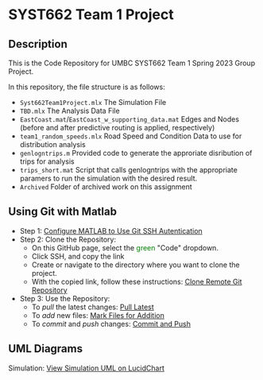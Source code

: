 # SYST662 Team 1 Project
## Description
This is the Code Repository for UMBC SYST662 Team 1 Spring 2023 Group Project.

In this repository, the file structure is as follows:
- `Syst662Team1Project.mlx` The Simulation File
- `TBD.mlx` The Analysis Data File
- `EastCoast.mat`/`EastCoast_w_supporting_data.mat` Edges and Nodes (before and after predictive routing is applied, respectively)
- `team1_random_speeds.mlx` Road Speed and Condition Data to use for distribution analysis
- `genlogntrips.m` Provided code to generate the approriate disribution of trips for analysis
- `trips_short.mat` Script that calls genlogntrips with the appropriate paramers to run the simulation with the desired result.
- `Archived` Folder of archived work on this assignment

## Using Git with Matlab
- Step 1: [Configure MATLAB to Use Git SSH Autentication](https://www.mathworks.com/help/matlab/matlab_prog/set-up-git-source-control.html#use_ssh_authentication)
- Step 2: Clone the Repository:
  - On this GitHub page, select the <span style="color:green">green</span> "Code" dropdown.
  - Click SSH, and copy the link
  - Create or navigate to the directory where you want to clone the project.
  - With the copied link, follow these instructions: [Clone Remote Git Repository](https://www.mathworks.com/help/matlab/matlab_prog/use-git-in-matlab.html#d124e78042)
- Step 3: Use the Repository:
  - To *pull* the latest changes: [Pull Latest](https://www.mathworks.com/help/matlab/matlab_prog/use-git-in-matlab.html#buhx8yc-1)
  - To *add* new files: [Mark Files for Addition](https://www.mathworks.com/help/matlab/matlab_prog/use-git-in-matlab.html#mw_4cecdda1-2532-428c-bb21-0bc5f672469a)
  - To *commit* and *push* changes: [Commit and Push](https://www.mathworks.com/help/matlab/matlab_prog/use-git-in-matlab.html#mw_fad85c95-3a06-4813-b29b-bbd419ce5fd1)

## UML Diagrams
Simulation: [View Simulation UML on LucidChart](https://lucid.app/lucidchart/ae348b5e-988d-4e82-b4b2-071c90baa0f8/edit?viewport_loc=-269%2C320%2C2219%2C1097%2C0_0&invitationId=inv_75876d6f-555d-4cf5-b712-c2da2dc896de)
